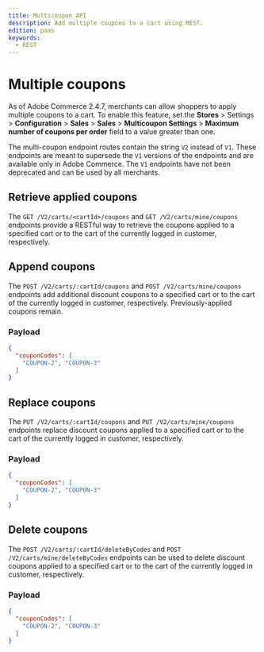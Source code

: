 ```yaml
---
title: Multicoupon API
description: Add multiple coupons to a cart using REST.
edition: paas
keywords:
  - REST
---
```


# Multiple coupons

As of Adobe Commerce 2.4.7, merchants can allow shoppers to apply multiple coupons to a cart. To enable this feature, set the **Stores** > Settings > **Configuration** > **Sales** > **Sales** > **Multicoupon Settings** > **Maximum number of coupons per order** field to a value greater than one.

The multi-coupon endpoint routes contain the string `V2` instead of `V1`. These endpoints are meant to supersede the `V1` versions of the endpoints and are available only in Adobe Commerce. The `V1` endpoints have not been deprecated and can be used by all merchants.

## Retrieve applied coupons

The `GET /V2/carts/<cartId>/coupons` and `GET /V2/carts/mine/coupons` endpoints provide a RESTful way to retrieve the coupons applied to a specified cart or to the cart of the currently logged in customer, respectively.

## Append coupons

The `POST /V2/carts/:cartId/coupons` and `POST /V2/carts/mine/coupons` endpoints add additional discount coupons to a specified cart or to the cart of the currently logged in customer, respectively. Previously-applied coupons remain.

### Payload

```json
{
  "couponCodes": [
    "COUPON-2", "COUPON-3"
  ]
}
```

## Replace coupons

The `PUT /V2/carts/:cartId/coupons` and `PUT /V2/carts/mine/coupons` endpoints replace discount coupons applied to a specified cart or to the cart of the currently logged in customer, respectively.

### Payload

```json
{
  "couponCodes": [
    "COUPON-2", "COUPON-3"
  ]
}
```

## Delete coupons

The `POST /V2/carts/:cartId/deleteByCodes` and `POST /V2/carts/mine/deleteByCodes` endpoints can be used to delete discount coupons applied to a specified cart or to the cart of the currently logged in customer, respectively.

### Payload

```json
{
  "couponCodes": [
    "COUPON-2", "COUPON-3"
  ]
}
```
